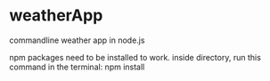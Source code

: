 # weatherApp
commandline weather app in node.js

npm packages need to be installed to work.
inside directory, run this command in the terminal: npm install
